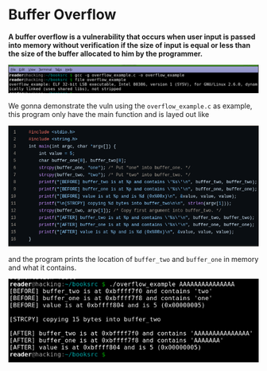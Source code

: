 # Buffer Overflow
**A buffer overflow is a vulnerability that occurs when user input is passed into memory without verification if the size of input is equal or less than the size of the buffer allocated to him by the programmer.**

![t](img/1.png)

We gonna demonstrate the vuln using the `overflow_example.c` as example, this program only have the main function and is layed out like

![t](img/uga.png)

and the program prints the location of `buffer_two` and `buffer_one` in memory and what it contains.

![t](img/2.png)


